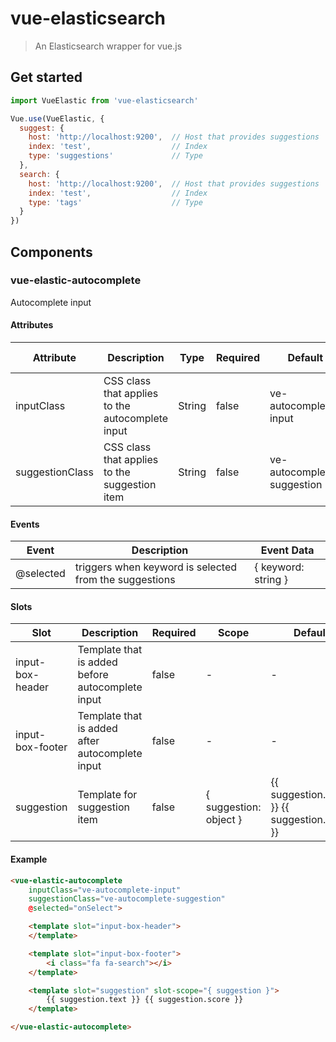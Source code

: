 # vue-elasticsearch

> An Elasticsearch wrapper for vue.js

## Get started

```javascript
import VueElastic from 'vue-elasticsearch'

Vue.use(VueElastic, {
  suggest: {
    host: 'http://localhost:9200',  // Host that provides suggestions
    index: 'test',                  // Index
    type: 'suggestions'             // Type
  },
  search: {
    host: 'http://localhost:9200',  // Host that provides suggestions
    index: 'test',                  // Index
    type: 'tags'                    // Type
  }
})
```

## Components

### vue-elastic-autocomplete

Autocomplete input

#### Attributes

| Attribute       | Description                                      | Type   | Required | Default                    | Accepted Values |
|-----------------|--------------------------------------------------|--------|----------|----------------------------|-----------------|
| inputClass      | CSS class that applies to the autocomplete input | String | false    | ve-autocomplete-input      |        -        |
| suggestionClass | CSS class that applies to the suggestion item    | String | false    | ve-autocomplete-suggestion |        -        |

#### Events

| Event     | Description                                            | Event Data          |
|-----------|--------------------------------------------------------|---------------------|
| @selected | triggers when keyword is selected from the suggestions | { keyword: string } |

#### Slots

| Slot             | Description                                      | Required | Scope                  | Default                                      |
|------------------|--------------------------------------------------|----------|------------------------|----------------------------------------------|
| input-box-header | Template that is added before autocomplete input | false    |            -           |                       -                      |
| input-box-footer | Template that is added after autocomplete input  | false    |            -           |                       -                      |
| suggestion       | Template for suggestion item                     | false    | { suggestion: object } | {{ suggestion.text }} {{ suggestion.score }} |

#### Example

```html
<vue-elastic-autocomplete
    inputClass="ve-autocomplete-input"
    suggestionClass="ve-autocomplete-suggestion"
    @selected="onSelect">

    <template slot="input-box-header">
    </template>

    <template slot="input-box-footer">
        <i class="fa fa-search"></i>
    </template>

    <template slot="suggestion" slot-scope="{ suggestion }">
        {{ suggestion.text }} {{ suggestion.score }}
    </template>

</vue-elastic-autocomplete>
```
